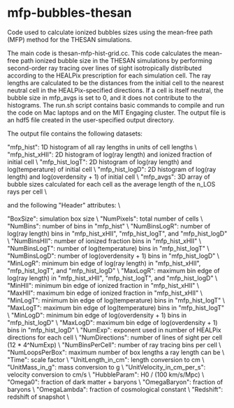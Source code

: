 # mfp-bubbles-thesan
Code used to calculate ionized bubbles sizes using the mean-free path (MFP) method for the THESAN simulations.

The main code is thesan-mfp-hist-grid.cc. This code calculates the mean-free path ionized bubble size in the THESAN simulations by performing second-order ray tracing over lines of sight isotropically distributed according to the HEALPix prescription for each simulation cell. The ray lengths are calculated to be the distances from the initial cell to the nearest neutral cell in the HEALPix-specified directions. If a cell is itself neutral, the bubble size in mfp_avgs is set to 0, and it does not contribute to the histograms. The run.sh script contains basic commands to compile and run the code on Mac laptops and on the MIT Engaging cluster. The output file is an hdf5 file created in the user-specified output directory. 

The output file contains the following datasets:

"mfp_hist": 1D histogram of all ray lengths in units of cell lengths \ 
"mfp_hist_xHII": 2D histogram of log(ray length) and ionized fraction of initial cell \ 
"mfp_hist_logT": 2D histogram of log(ray length) and log(temperature) of initial cell \ 
"mfp_hist_logD": 2D histogram of log(ray length) and log(overdensity + 1) of initial cell \ 
"mfp_avgs": 3D array of bubble sizes calculated for each cell as the average length of the n_LOS rays per cell \ 

and the following "Header" attributes: \ 

"BoxSize": simulation box size \ 
"NumPixels": total number of cells \ 
"NumBins": number of bins in "mfp_hist" \ 
"NumBinsLogR": number of log(ray length) bins in "mfp_hist_xHII", "mfp_hist_logT", and "mfp_hist_logD" \ 
"NumBinsHII": number of ionized fraction bins in "mfp_hist_xHII" \ 
"NumBinsLogT": number of log(temperature) bins in "mfp_hist_logT" \ 
"NumBinsLogD": number of log(overdensity + 1) bins in "mfp_hist_logD" \ 
"MinLogR": minimum bin edge of log(ray length) in "mfp_hist_xHII", "mfp_hist_logT", and "mfp_hist_logD" \ 
"MaxLogR": maximum bin edge of log(ray length) in "mfp_hist_xHII", "mfp_hist_logT", and "mfp_hist_logD" \ 
"MinHII": minimum bin edge of ionized fraction in "mfp_hist_xHII" \ 
"MaxHII": maximum bin edge of ionized fraction in "mfp_hist_xHII" \ 
"MinLogT": minimum bin edge of log(temperature) bins in "mfp_hist_logT" \ 
"MaxLogT": maximum bin edge of log(temperature) bins in "mfp_hist_logT" \ 
"MinLogD": minimum bin edge of log(overdensity + 1) bins in "mfp_hist_logD" \ 
"MaxLogD": maximum bin edge of log(overdensity + 1) bins in "mfp_hist_logD" \ 
"NumExp": exponent used in number of HEALPix directions for each cell \ 
"NumDirections": number of lines of sight per cell (12 * 4^NumExp) \ 
"NumBinsPerCell": number of ray tracing bins per cell \ 
"NumLoopsPerBox": maximum number of box lengths a ray length can be \ 
"Time": scale factor \ 
"UnitLength_in_cm": length conversion to cm \ 
"UnitMass_in_g": mass conversion to g \ 
"UnitVelocity_in_cm_per_s": velocity conversion to cm/s \ 
"HubbleParam": H0 / (100 km/s/Mpc) \ 
"Omega0": fraction of dark matter + baryons \ 
"OmegaBaryon": fraction of baryons \ 
"OmegaLambda": fraction of cosmological constant \ 
"Redshift": redshift of snapshot \ 